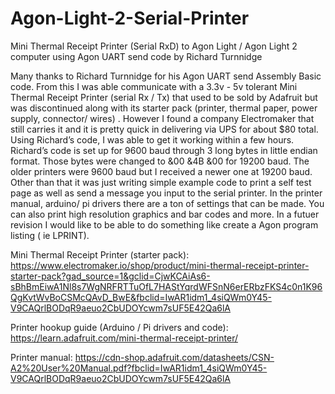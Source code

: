 # Agon-Light-2-Serial-Printer
Mini Thermal Receipt Printer (Serial RxD) to Agon Light / Agon Light 2 computer using Agon UART send code by Richard Turnnidge 

Many thanks to Richard Turnnidge for his Agon UART send Assembly Basic code. From this I was able communicate with a 3.3v - 5v tolerant Mini Thermal Receipt Printer (serial Rx / Tx) that used to be sold by Adafruit but was discontinued along with its starter pack (printer, thermal paper, power supply, connector/ wires) . However I found a company Electromaker that still carries it and it is pretty quick in delivering via UPS for about $80 total. 
Using Richard’s code, I was able to get it working within a few hours. Richard’s code is set up for 9600 baud through 3 long bytes in little endian format. Those bytes were changed to &00 &4B &00 for 19200 baud. The older printers were 9600 baud but I received a newer one at 19200 baud. 
Other than that it was just writing simple example code to print a self test page as well as send a message you input to the serial printer. 
In the printer manual, arduino/ pi drivers there are a ton of settings that can be made. You can also print high resolution graphics and bar codes and more.
In a futuer revision I would like to be able to do something like create a Agon program listing ( ie LPRINT).

Mini Thermal Receipt Printer (starter pack):
https://www.electromaker.io/shop/product/mini-thermal-receipt-printer-starter-pack?gad_source=1&gclid=CjwKCAiAs6-sBhBmEiwA1Nl8s7WgNRFRTTuOfL7HAStYqrdWFSnN6erERbzFKS4c0n1K96QgKvtWvBoCSMcQAvD_BwE&fbclid=IwAR1idm1_4siQWm0Y45-V9CAQrlBODqR9aeuo2CbUDOYcwm7sUF5E42Qa6lA

Printer hookup guide (Arduino / Pi drivers and code):
https://learn.adafruit.com/mini-thermal-receipt-printer/

Printer manual:
https://cdn-shop.adafruit.com/datasheets/CSN-A2%20User%20Manual.pdf?fbclid=IwAR1idm1_4siQWm0Y45-V9CAQrlBODqR9aeuo2CbUDOYcwm7sUF5E42Qa6lA
